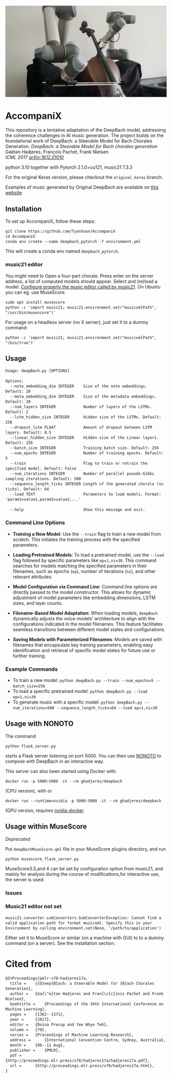 ![](spiegel.jpg)
# AccompaniX
This repository is a tentative adaptation of the DeepBach model, addressing the coherence challenges in AI music generation. 
The project builds on the foundational work of DeepBach: a Steerable Model for Bach Chorales Generation.
*DeepBach: a Steerable Model for Bach chorales generation*<br/>
Gaëtan Hadjeres, François Pachet, Frank Nielsen<br/>
*ICML 2017 [arXiv:1612.01010](http://proceedings.mlr.press/v70/hadjeres17a.html)*


python 3.10 together with Pytorch 2.1.0+cu121, music21 7.3.3

For the original Keras version, please checkout the `original_keras` branch.

Examples of music generated by Original DeepBach are available on [this website](https://sites.google.com/site/deepbachexamples/)

## Installation


 To set up AccompaniX, follow these steps:
```
git clone https://github.com/TyanVuon/AccompaniX
cd AccompaniX
conda env create --name deepbach_pytorch -f environment.yml

```
This will create a conda env named `deepbach_pytorch`.

### music21 editor 

You might need to
Open a four-part chorale. Press enter on the server address, a list of computed models should appear. Select and (re)load a model. 
[Configure properly the music editor
 called by music21](http://web.mit.edu/music21/doc/moduleReference/moduleEnvironment.html). On Ubuntu you can eg. use MuseScore:

```shell
sudo apt install musescore
python -c 'import music21; music21.environment.set("musicxmlPath", "/usr/bin/musescore")'
```

For usage on a headless server (no X server), just set it to a dummy command:

```shell
python -c 'import music21; music21.environment.set("musicxmlPath", "/bin/true")'
```

## Usage
```
Usage: deepBach.py [OPTIONS]

Options:
  --note_embedding_dim INTEGER    Size of the note embeddings. Default: 20
  --meta_embedding_dim INTEGER    Size of the metadata embeddings. Default: 20
  --num_layers INTEGER            Number of layers of the LSTMs. Default: 2
  --lstm_hidden_size INTEGER      Hidden size of the LSTMs. Default: 256
  --dropout_lstm FLOAT            Amount of dropout between LSTM layers. Default: 0.5
  --linear_hidden_size INTEGER    Hidden size of the Linear layers. Default: 256
  --batch_size INTEGER            Training batch size. Default: 256
  --num_epochs INTEGER            Number of training epochs. Default: 5
  --train                         Flag to train or retrain the specified model. Default: False
  --num_iterations INTEGER        Number of parallel pseudo-Gibbs sampling iterations. Default: 500
  --sequence_length_ticks INTEGER Length of the generated chorale (in ticks). Default: 64
  --load TEXT                     Parameters to load models. Format: 'param1=value1,param2=value2,...'

  --help                          Show this message and exit.

```

### Command Line Options

- **Training a New Model**: Use the `--train` flag to train a new model from scratch. This initiates the training process with the specified parameters.

- **Loading Pretrained Models**: To load a pretrained model, use the `--load` flag followed by specific parameters like `ep=1,ni=30`. This command searches for models matching the specified parameters in their filenames, such as epochs (`ep`), number of iterations (`ni`), and other relevant attributes.

- **Model Configuration via Command Line**: Command line options are directly passed to the model constructor. This allows for dynamic adjustment of model parameters like embedding dimensions, LSTM sizes, and layer counts.

- **Filename-Based Model Adaptation**: When loading models, `DeepBach` dynamically adjusts the voice models' architecture to align with the configurations indicated in the model filenames. This feature facilitates seamless transitions between different model states and configurations.

- **Saving Models with Parameterized Filenames**: Models are saved with filenames that encapsulate key training parameters, enabling easy identification and retrieval of specific model states for future use or further training.

### Example Commands

- To train a new model: `python deepBach.py --train --num_epochs=5 --batch_size=256`
- To load a specific pretrained model: `python deepBach.py --load ep=1,ni=30`
- To generate music with a specific model: `python deepBach.py --num_iterations=500 --sequence_length_ticks=64 --load ep=1,ni=30`
## Usage with NONOTO
The command 
```
python flask_server.py
```
starts a Flask server listening on port 5000. You can then use 
[NONOTO](https://github.com/SonyCSLParis/NONOTO) to compose with DeepBach in an interactive way.

This server can also been started using Docker with:
```
docker run -p 5000:5000 -it --rm ghadjeres/deepbach
```
(CPU version), with
or
```
docker run --runtime=nvidia -p 5000:5000 -it --rm ghadjeres/deepbach
```
(GPU version, requires [nvidia-docker](https://github.com/NVIDIA/nvidia-docker).


## Usage within MuseScore
*Deprecated*

Put `deepBachMuseScore.qml` file in your MuseScore plugins directory, and run
```
python musescore_flask_server.py
```
MuseScore3.5,and 4 can be set by configuration option from music21, and mainly for analysis 
during the course of modifications,for interactive use, the server is used.

### Issues
### Music21 editor not set

```
music21.converter.subConverters.SubConverterException: Cannot find a valid application path for format musicxml. Specify this in your Environment by calling environment.set(None, '/path/to/application')
```

Either set it to MuseScore or similar (on a machine with GUI) to to a dummy command (on a server). See the installation section.

# Cited from


```
@InProceedings{pmlr-v70-hadjeres17a,
  title = 	 {{D}eep{B}ach: a Steerable Model for {B}ach Chorales Generation},
  author = 	 {Ga{\"e}tan Hadjeres and Fran{\c{c}}ois Pachet and Frank Nielsen},
  booktitle = 	 {Proceedings of the 34th International Conference on Machine Learning},
  pages = 	 {1362--1371},
  year = 	 {2017},
  editor = 	 {Doina Precup and Yee Whye Teh},
  volume = 	 {70},
  series = 	 {Proceedings of Machine Learning Research},
  address = 	 {International Convention Centre, Sydney, Australia},
  month = 	 {06--11 Aug},
  publisher = 	 {PMLR},
  pdf = 	 {http://proceedings.mlr.press/v70/hadjeres17a/hadjeres17a.pdf},
  url = 	 {http://proceedings.mlr.press/v70/hadjeres17a.html},
}
```
